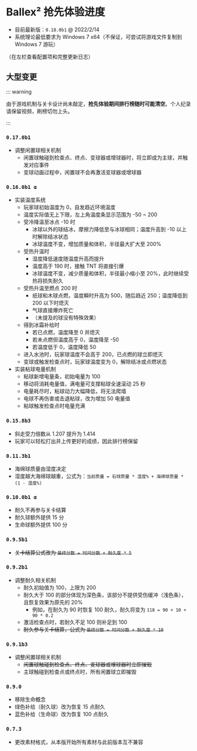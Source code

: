 # Ballex² 抢先体验进度

- 目前最新版：`0.18.0b1` @ 2022/2/14
- 系统理论最低要求为 Windows 7 x64（不保证，可尝试将游戏文件复制到 Windows 7 游玩）

（在左栏查看配置项和完整更新日志）

## 大型变更

::: warning

由于游戏机制与关卡设计尚未敲定，**抢先体验期间排行榜随时可能清空**。个人纪录请保留视频，刷榜切勿上头。

:::

### `0.17.0b1`

- 调整闲置球相关机制
  - 闲置球触碰到检查点、终点、变球器或增球器时，将立即成为主球，并触发对应事件
  - 变球动画过程中，闲置球不会再激活变球器或增球器

### `0.16.0b1 α`

- 实装温度系统
  - 玩家球初始温度为 0，自发趋近环境温度
  - 温度实际值无上下限，左上角温度条显示范围为 -50 ~ 200
  - 受冷降温至冰点 -10 时
    - 冰球以外的球结冰，摩擦力降低至与冰球相同；温度升高到 -10 以上时解除结冰状态
    - 冰球温度不变，增加质量和体积，半径最大扩大至 200%
  - 受热升温时
    - 湿度降低速度随温度升高而提升
    - 温度高于 190 时，接触 TNT 将直接引爆
    - 冰球温度不变，减少质量和体积，半径最小缩小至 20%，此时继续受热将损失耐久
  - 受热升温至燃点 200 时
    - 纸球和木球点燃，温度瞬时升高为 500，随后趋近 250；温度降低到 200 以下时熄灭
    - 气球直接爆炸死亡
    - （未提及的球没有特殊效果）
  - 得到冰霜补给时
    - 若已点燃，温度降至 0 并熄灭
    - 若未点燃但温度高于 0，温度降至 -50
    - 若温度低于 0，温度降低 50
  - 进入水池时，玩家球温度不会高于 200，已点燃的球立即熄灭
  - 变球或触发检查点时，玩家球温度变为 0，解除结冰或点燃状态
- 实装粘球电量机制
  - 粘球新增电量条，初始电量为 100
  - 移动将消耗电量值，满电量可支撑粘球全速滚动 25 秒
  - 电量耗尽时，粘球动力大幅降低，将无法爬墙
  - 电球不再伤害或击退粘球，改为增加 50 电量值
  - 粘球触发检查点时电量充满

### `0.15.8b3`

- 斜走受力倍数从 1.207 提升为 1.414
- 玩家可以轻松打出并上传更好的成绩，因此排行榜保留

### `0.11.3b1`

- 海绵球质量由湿度决定
- 湿度越大海绵球越重，公式为：`当前质量 = 石球质量 * 湿度% + 海绵球质量 * (1 - 湿度%)`

### `0.10.0b1 α`

- 耐久不再参与关卡结算
- 耐久球额外提供 15 分
- 生命球额外提供 100 分

### `0.9.5b1`

- ~~关卡结算公式改为 `最终分数 = 时间分数 + 耐久度 * 5`~~

### `0.9.2b1`

- 调整耐久相关机制
  - 耐久初始值为 100，上限为 200
  - 耐久大于 100 的部分体现为深色条，该部分不提供受伤缓冲（浅色条），且恢复效果为原先的 20%
    - 例如，在耐久为 90 时恢复 100 耐久，耐久将变为 `118 = 90 + 10 + 90 * 0.2`
  - 激活检查点时，若耐久不足 100 则补足到 100
  - ~~耐久参与关卡结算，公式为 `最终分数 = 时间分数 + 耐久度 * 10`~~

### `0.9.1b3`

- 调整闲置球相关机制
  - ~~闲置球触碰到检查点、终点、变球器或增球器时立即摧毁~~
  - 主球触碰到检查点或终点时，所有闲置球立即摧毁

### `0.9.0`

- 移除生命概念
- 绿色补给（耐久球）改为恢复 15 点耐久
- 蓝色补给（生命球）改为恢复 100 点耐久

### `0.7.3`

- 更改素材格式，从本版开始所有素材与此前版本互不兼容
